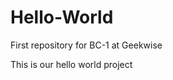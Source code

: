 # Hello-World
First repository for BC-1 at Geekwise
<html>
<head></head>
<body>
  This is our hello world project
</body>

</html>
